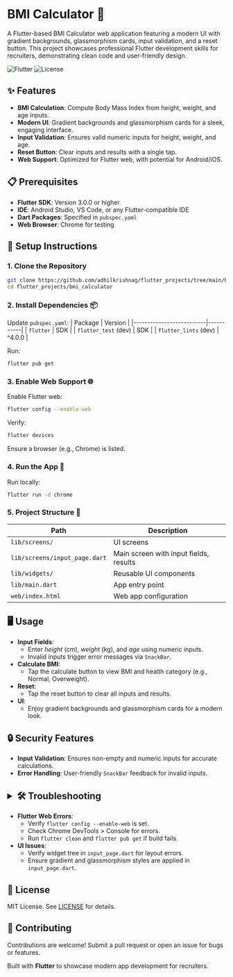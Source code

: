 # BMI Calculator 📏

A Flutter-based BMI Calculator web application featuring a modern UI with gradient backgrounds, glassmorphism cards, input validation, and a reset button. This project showcases professional Flutter development skills for recruiters, demonstrating clean code and user-friendly design.

![Flutter](https://img.shields.io/badge/Flutter-%2302569B.svg?style=flat&logo=flutter&logoColor=white)
![License](https://img.shields.io/badge/License-MIT-blue.svg)

## ✨ Features

- **BMI Calculation**: Compute Body Mass Index from height, weight, and age inputs.
- **Modern UI**: Gradient backgrounds and glassmorphism cards for a sleek, engaging interface.
- **Input Validation**: Ensures valid numeric inputs for height, weight, and age.
- **Reset Button**: Clear inputs and results with a single tap.
- **Web Support**: Optimized for Flutter web, with potential for Android/iOS.

## 📋 Prerequisites

- **Flutter SDK**: Version 3.0.0 or higher
- **IDE**: Android Studio, VS Code, or any Flutter-compatible IDE
- **Dart Packages**: Specified in `pubspec.yaml`
- **Web Browser**: Chrome for testing

## 🚀 Setup Instructions

### 1. Clone the Repository
```bash
git clone https://github.com/adhilkrishnag/flutter_projects/tree/main/bmi_calculator/code/bmi_calculator
cd flutter_projects/bmi_calculator
```

### 2. Install Dependencies 📦
Update `pubspec.yaml`:
| Package                  | Version   |
|--------------------------|-----------|
| `flutter`                | SDK       |
| `flutter_test` (dev)     | SDK       |
| `flutter_lints` (dev)    | ^4.0.0    |

Run:
```bash
flutter pub get
```

### 3. Enable Web Support 🌐
Enable Flutter web:
```bash
flutter config --enable-web
```
Verify:
```bash
flutter devices
```
Ensure a browser (e.g., Chrome) is listed.

### 4. Run the App 🏃
Run locally:
```bash
flutter run -d chrome
```

### 5. Project Structure 📂
| Path                              | Description                              |
|-----------------------------------|------------------------------------------|
| `lib/screens/`                    | UI screens                               |
| `lib/screens/input_page.dart`     | Main screen with input fields, results   |
| `lib/widgets/`                    | Reusable UI components                   |
| `lib/main.dart`                   | App entry point                          |
| `web/index.html`                  | Web app configuration                    |

## 🖥️ Usage
- **Input Fields**:
  - Enter *height* (cm), *weight* (kg), and *age* using numeric inputs.
  - Invalid inputs trigger error messages via `SnackBar`.
- **Calculate BMI**:
  - Tap the calculate button to view BMI and health category (e.g., Normal, Overweight).
- **Reset**:
  - Tap the reset button to clear all inputs and results.
- **UI**:
  - Enjoy gradient backgrounds and glassmorphism cards for a modern look.

## 🔒 Security Features
- **Input Validation**: Ensures non-empty and numeric inputs for accurate calculations.
- **Error Handling**: User-friendly `SnackBar` feedback for invalid inputs.

## <details><summary>🛠️ Troubleshooting</summary>

- **Flutter Web Errors**:
  - Verify `flutter config --enable-web` is set.
  - Check Chrome DevTools > Console for errors.
  - Run `flutter clean` and `flutter pub get` if build fails.
- **UI Issues**:
  - Verify widget tree in `input_page.dart` for layout errors.
  - Ensure gradient and glassmorphism styles are applied in `input_page.dart`.

</details>

## 📜 License
MIT License. See [LICENSE](LICENSE) for details.

## 🤝 Contributing
Contributions are welcome! Submit a pull request or open an issue for bugs or features.

Built with **Flutter** to showcase modern app development for recruiters.